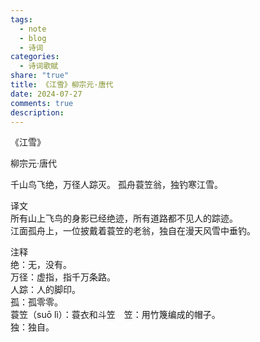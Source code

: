 ```yaml
---
tags:
  - note
  - blog
  - 诗词
categories:
  - 诗词歌赋
share: "true"
title: 《江雪》柳宗元·唐代
date: 2024-07-27
comments: true
description: 
---
```


《江雪》

柳宗元·唐代

千山鸟飞绝，万径人踪灭。
孤舟蓑笠翁，独钓寒江雪。


译文  
所有山上飞鸟的身影已经绝迹，所有道路都不见人的踪迹。  
江面孤舟上，一位披戴着蓑笠的老翁，独自在漫天风雪中垂钓。

注释  
绝：无，没有。  
万径：虚指，指千万条路。  
人踪：人的脚印。  
孤：孤零零。  
蓑笠（suō lì）：蓑衣和斗笠　笠：用竹篾编成的帽子。  
独：独自。